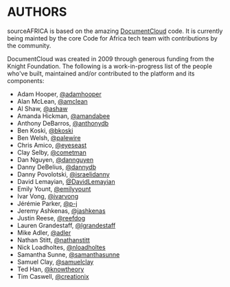 # AUTHORS

sourceAFRICA is based on the amazing [DocumentCloud](https://github.com/documentcloud/documentcloud) code. It is currently being mainted by the core Code for Africa tech team with contributions by the community.

DocumentCloud was created in 2009 through generous funding from the Knight Foundation. The following is a work-in-progress list of the people who've built, maintained and/or contributed to the platform and its components:

* Adam Hooper, [@adamhooper](https://github.com/adamhooper)
* Alan McLean, [@amclean](https://github.com/amclean)
* Al Shaw, [@ashaw](https://github.com/ashaw)
* Amanda Hickman, [@amandabee](https://github.com/amandabee)
* Anthony DeBarros, [@anthonydb](https://github.com/anthonydb)
* Ben Koski, [@bkoski](https://github.com/bkoski)
* Ben Welsh, [@palewire](https://github.com/palewire)
* Chris Amico, [@eyeseast](https://github.com/eyeseast)
* Clay Selby, [@cometman](https://github.com/cometman)
* Dan Nguyen, [@dannguyen](https://github.com/dannguyen)
* Danny DeBelius, [@dannydb](https://github.com/dannydb)
* Danny Povolotski, [@israelidanny](https://github.com/israelidanny)
* David Lemayian, [@DavidLemayian](https://github.com/DavidLemayian)
* Emily Yount, [@emilyyount](https://github.com/emilyyount)
* Ivar Vong, [@ivarvong](https://github.com/ivarvong)
* Jérémie Parker, [@p-j](https://github.com/p-j)
* Jeremy Ashkenas, [@jashkenas](https://github.com/jashkenas)
* Justin Reese, [@reefdog](https://github.com/reefdog)
* Lauren Grandestaff, [@lgrandestaff](https://github.com/lgrandestaff)
* Mike Adler, [@adler](https://github.com/adler)
* Nathan Stitt, [@nathanstitt](https://github.com/nathanstitt)
* Nick Loadholtes, [@nloadholtes](https://github.com/nloadholtes)
* Samantha Sunne, [@samanthasunne](https://github.com/samanthasunne)
* Samuel Clay, [@samuelclay](https://github.com/samuelclay)
* Ted Han, [@knowtheory](https://github.com/knowtheory)
* Tim Caswell, [@creationix](https://github.com/creationix)
